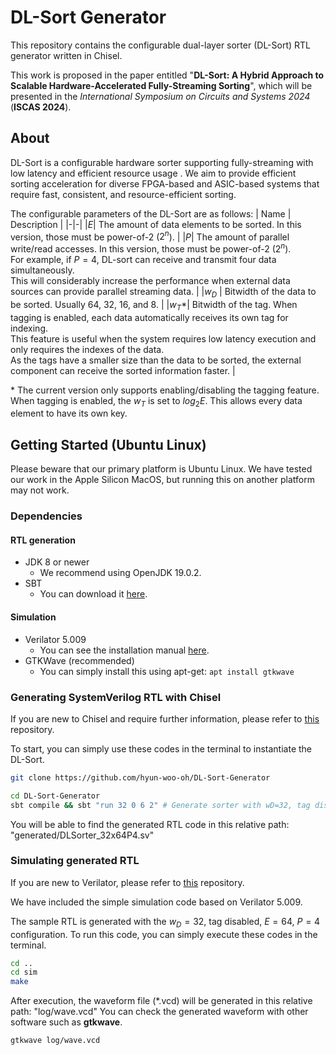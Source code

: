DL-Sort Generator
=======================
This repository contains the configurable dual-layer sorter (DL-Sort) RTL generator written in Chisel.

This work is proposed in the paper entitled "**DL-Sort: A Hybrid Approach to Scalable Hardware-Accelerated Fully-Streaming Sorting**", which will be presented in the *International Symposium on Circuits and Systems 2024* (**ISCAS 2024**).


## About
DL-Sort is a configurable hardware sorter supporting fully-streaming with low latency and efficient resource usage 
.
We aim to provide efficient sorting acceleration for diverse FPGA-based and ASIC-based systems that require fast, consistent, and resource-efficient sorting.

The configurable parameters of the DL-Sort are as follows:
| Name | Description |
|-|-|
|$E$| The amount of data elements to be sorted. In this version, those must be power-of-2 ($2^n$). |
|$P$| The amount of parallel write/read accesses. In this version, those must be power-of-2 ($2^n)$. <br> For example, if $P=4$, DL-sort can receive and transmit four data simultaneously. <br> This will considerably increase the performance when external data sources can provide parallel streaming data. |
|$w_D$ | Bitwidth of the data to be sorted. Usually 64, 32, 16, and 8. |
|$w_T$*| Bitwidth of the tag. When tagging is enabled, each data automatically receives its own tag for indexing. <br> This feature is useful when the system requires low latency execution and only requires the indexes of the data. <br> As the tags have a smaller size than the data to be sorted, the external component can receive the sorted information faster. |

\* The current version only supports enabling/disabling the tagging feature. When tagging is enabled, the $w_T$ is set to $log_2E$. This allows every data element to have its own key.


## Getting Started (Ubuntu Linux)
Please beware that our primary platform is Ubuntu Linux. We have tested our work in the Apple Silicon MacOS, but running this on another platform may not work.
### Dependencies
#### RTL generation
- JDK 8 or newer
  - We recommend using OpenJDK 19.0.2.
- SBT
  - You can download it [here](https://www.scala-sbt.org/download.html).
#### Simulation
- Verilator 5.009
  - You can see the installation manual [here](https://verilator.org/guide/latest/install.html).
- GTKWave (recommended)
  - You can simply install this using apt-get: ```apt install gtkwave```

### Generating SystemVerilog RTL with Chisel
If you are new to Chisel and require further information, please refer to [this](https://github.com/chipsalliance/chisel) repository.

To start, you can simply use these codes in the terminal to instantiate the DL-Sort.

```bash
git clone https://github.com/hyun-woo-oh/DL-Sort-Generator

cd DL-Sort-Generator
sbt compile && sbt "run 32 0 6 2" # Generate sorter with wD=32, tag disabled, log2(E)=6, log2(P)=2
```
You will be able to find the generated RTL code in this relative path: "generated/DLSorter_32x64P4.sv"

### Simulating generated RTL
If you are new to Verilator, please refer to [this](https://github.com/verilator/verilator) repository.

We have included the simple simulation code based on Verilator 5.009.

The sample RTL is generated with the $w_D=32$, tag disabled, $E=64$, $P=4$ configuration.
To run this code, you can simply execute these codes in the terminal.

```bash
cd ..
cd sim
make
```
After execution, the waveform file (*.vcd) will be generated in this relative path: "log/wave.vcd"
You can check the generated waveform with other software such as **gtkwave**.
```
gtkwave log/wave.vcd
```
